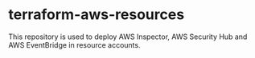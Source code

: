 # terraform-aws-resources
This repository is used to deploy AWS Inspector, AWS Security Hub and AWS EventBridge in resource accounts.
